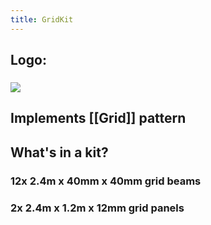 ```yaml
---
title: GridKit
---
```


## Logo:
### ![](https://firebasestorage.googleapis.com/v0/b/firescript-577a2.appspot.com/o/imgs%2Fapp%2Fvillagekit%2FtyE7BRJPzB.png?alt=media&token=b7116192-ca8a-4568-80ec-6604b6294512)

## Implements [[Grid]] pattern

## What's in a kit?
### 12x 2.4m x 40mm x 40mm grid beams

### 2x 2.4m x 1.2m x 12mm grid panels
